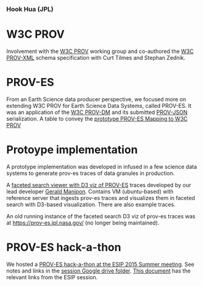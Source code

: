 ### Hook Hua (JPL)

# W3C PROV

Involvement with the [W3C PROV](https://www.w3.org/TR/prov-overview/) working group and co-authored the [W3C PROV-XML](http://www.w3.org/TR/2013/NOTE-prov-xml-20130430/) schema specification with Curt Tilmes and Stephan Zednik.

# PROV-ES

From an Earth Science data producer perspective, we focused more on extending W3C PROV for Earth Science Data Systems, called PROV-ES.
It was an application of the [W3C PROV-DM](http://www.w3.org/TR/2013/REC-prov-dm-20130430/) and its submitted [PROV-JSON](http://www.w3.org/Submission/2013/SUBM-prov-json-20130424/) serialization.
A table to convey the [prototype PROV-ES Mapping to W3C PROV](https://docs.google.com/spreadsheets/d/1gsyuKY-xD1yQaHD6QVB6vJ3YmDWL9WKPiSopW8BtuB8/edit#gid=0)

# Protoype implementation

A prototype implementation was developed in infused in a few science data systems to generate prov-es traces of data granules in production.

A [faceted search viewer with D3 viz of PROV-ES](https://github.com/pymonger/facetview-prov-es) traces developed by our lead developer [Gerald Manipon](https://github.com/pymonger/).
Contains VM (ubuntu-based) with reference server that ingests prov-es traces and visualizes them in faceted search with D3-based visualization. There are also example traces.

An old running instance of the faceted search D3 viz of prov-es traces was at https://prov-es.jpl.nasa.gov/ (no longer being maintained).

# PROV-ES hack-a-thon

We hosted a [PROV-ES hack-a-thon at the ESIP 2015 Summer meeting](http://commons.esipfed.org/node/8219). See notes and links in the [session Google drive folder](https://drive.google.com/drive/folders/0B1Q95ca89UmYfmNFMFZYblQxR01vbEdUcnBzMFlJTkVLelN6a1hpdkIyVTRCM2VSVzRQOUk). [This document](https://docs.google.com/document/d/1IYK0R2vIvUJGttJCLAVhOkY3eHkySbJtB0eIsZtg3N8/edit) has the relevant links from the ESIP session.
